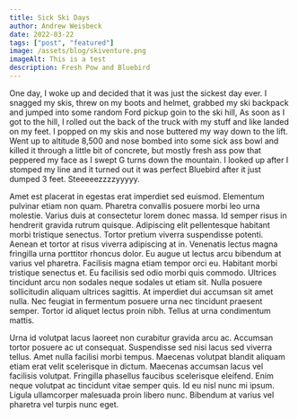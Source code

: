 ```yaml
---
title: Sick Ski Days
author: Andrew Weisbeck
date: 2022-03-22
tags: ["post", "featured"]
image: /assets/blog/skiventure.png
imageAlt: This is a test
description: Fresh Pow and Bluebird 
---
```


One day, I woke up and decided that it was just the sickest day ever. I snagged my skis, threw on my boots and helmet, grabbed my ski backpack and jumped into some random Ford pickup goin to the ski hill, As soon as I got to the hill, I rolled out the back of the truck with my stuff and like landed on my feet. I popped on my skis and nose buttered my way down to the lift. Went up to altitude 8,500 and nose bombed into some sick ass bowl and killed it through a little bit of concrete, but mostly fresh ass pow that peppered my face as I swept G turns down the mountain. I looked up after I stomped my line and it turned out it was perfect Bluebird after it just dumped 3 feet. Steeeeezzzzyyyyy.

Amet est placerat in egestas erat imperdiet sed euismod. Elementum pulvinar etiam non quam. Pharetra convallis posuere morbi leo urna molestie. Varius duis at consectetur lorem donec massa. Id semper risus in hendrerit gravida rutrum quisque. Adipiscing elit pellentesque habitant morbi tristique senectus. Tortor pretium viverra suspendisse potenti. Aenean et tortor at risus viverra adipiscing at in. Venenatis lectus magna fringilla urna porttitor rhoncus dolor. Eu augue ut lectus arcu bibendum at varius vel pharetra. Facilisis magna etiam tempor orci eu. Habitant morbi tristique senectus et. Eu facilisis sed odio morbi quis commodo. Ultrices tincidunt arcu non sodales neque sodales ut etiam sit. Nulla posuere sollicitudin aliquam ultrices sagittis. At imperdiet dui accumsan sit amet nulla. Nec feugiat in fermentum posuere urna nec tincidunt praesent semper. Tortor id aliquet lectus proin nibh. Tellus at urna condimentum mattis.

Urna id volutpat lacus laoreet non curabitur gravida arcu ac. Accumsan tortor posuere ac ut consequat. Suspendisse sed nisi lacus sed viverra tellus. Amet nulla facilisi morbi tempus. Maecenas volutpat blandit aliquam etiam erat velit scelerisque in dictum. Maecenas accumsan lacus vel facilisis volutpat. Fringilla phasellus faucibus scelerisque eleifend. Enim neque volutpat ac tincidunt vitae semper quis. Id eu nisl nunc mi ipsum. Ligula ullamcorper malesuada proin libero nunc. Bibendum at varius vel pharetra vel turpis nunc eget.
